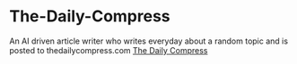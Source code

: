 # The-Daily-Compress
An AI driven article writer who writes everyday about a random topic and is posted to thedailycompress.com 
[The Daily Compress](https://itzcozi.github.io/The-Daily-Compress/)
